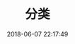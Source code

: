 ---
title: 分类
date: 2018-06-07 22:17:49
layout: "categories"
type: "categories"
top_img: https://file.crazywong.com/gh/jerryc127/CDN@latest/Photo/categories.jpg
comments: false
---